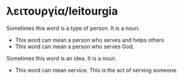 # λειτουργία/leitourgia
Sometimes this word is a type of person. It is a noun.

* This word can mean a person who serves and helps others
* This word can mean a person who serves God. 

Sometimes this word is an idea. It is a noun.

* This word can mean service. This is the act of serving someone.
